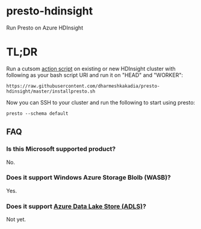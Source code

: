 # presto-hdinsight
Run Presto on Azure HDInsight

# TL;DR 
Run a cutsom [action script](https://docs.microsoft.com/en-us/azure/hdinsight/hdinsight-hadoop-customize-cluster-linux) on existing or new HDInsight cluster with following as your bash script URI and run it on "HEAD" and "WORKER":
```
https://raw.githubusercontent.com/dharmeshkakadia/presto-hdinsight/master/installpresto.sh
```

Now you can SSH to your cluster and run the following to start using presto:
```
presto --schema default
```

## FAQ
### Is this Microsoft supported product? 
No.

### Does it support Windows Azure Storage Blolb (WASB)?
Yes.

### Does it support [Azure Data Lake Store (ADLS)](https://azure.microsoft.com/en-us/services/data-lake-store/)?
Not yet.

